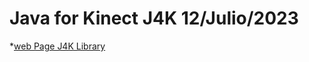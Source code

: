 # Java for Kinect J4K 12/Julio/2023
*[web Page J4K Library](https://research.dwi.ufl.edu/projects/ufdw/j4k/examples.php)
